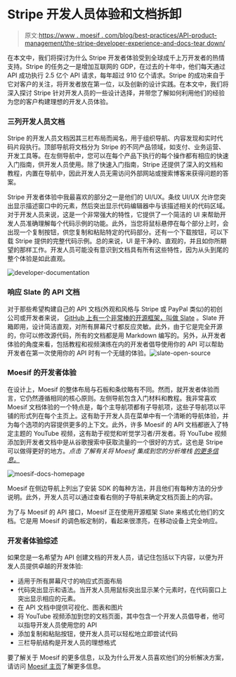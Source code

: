 # Stripe 开发人员体验和文档拆卸

> 原文:[https://www . moesif . com/blog/best-practices/API-product-management/the-stripe-developer-experience-and-docs-tear down/](https://www.moesif.com/blog/best-practices/api-product-management/the-stripe-developer-experience-and-docs-teardown/)

在本文中，我们将探讨为什么 Stripe 开发者体验受到全球成千上万开发者的热情支持。Stripe 的任务之一是增加互联网的 GDP，在过去的十年中，他们每天通过 API 成功执行 2.5 亿个 API 请求，每年超过 910 亿个请求。Stripe 的成功来自于它对客户的关注，将开发者放在第一位，以及创新的设计实践。在本文中，我们将深入探讨 Stripe 针对开发人员的一些设计选择，并带您了解如何利用他们的经验为您的客户构建理想的开发人员体验。

### 三列开发人员文档

Stripe 的开发人员文档因其三栏布局而闻名，用于组织导航、内容发现和实时代码片段执行。顶部导航将文档分为 Stripe 的不同产品领域，如支付、业务运营、开发工具等。在左侧导航中，您可以在每个产品下执行的每个操作都有相应的快速入门指南，供开发人员使用。除了快速入门指南，Stripe 还提供了深入的文档和教程，内置在导航中，因此开发人员无需访问外部网站或搜索博客来获得问题的答案。

Stripe 开发者体验中我最喜欢的部分之一是他们的 UI/UX。条纹 UI/UX 允许您突出显示描述窗口中的元素，然后突出显示代码编辑器中与该描述相关的代码区域。对于开发人员来说，这是一个非常强大的特性，它提供了一个简洁的 UI 来帮助开发人员准确理解每个代码示例的功能。此外，当您将鼠标悬停在每个部分上时，会出现一个复制按钮，供您复制和粘贴特定的代码部分。还有一个下载按钮，可以下载 Stripe 提供的完整代码示例。总的来说，UI 是干净的、直观的，并且如你所期望的那样工作。开发人员可能没有意识到文档具有所有这些特性，因为从头到尾的整个体验是如此直观。

![](../Images/c06f0d9523e4d8cd75989da6ead54e18.png "developer-documentation")

### 响应 Slate 的 API 文档

对于那些希望构建自己的 API 文档(外观和风格与 Stripe 或 PayPal 类似)的初创公司或开发者来说， [GitHub 上有一个非常棒的开源框架，叫做 Slate](https://github.com/slatedocs/slate) 。Slate 开箱即用，设计简洁直观，对所有屏幕尺寸都反应灵敏。此外，由于它是完全开源的，你可以修改源代码，所有的文档都是用 Markdown 编写的。另外，从开发者体验的角度来看，包括教程和视频演练在内的开发者倡导使用你的 API 可以帮助开发者在第一次使用你的 API 时有一个无缝的体验。![](../Images/24f1d70be9fca607fdc3959b543bcf6e.png "slate-open-source")

### Moesif 的开发者体验

在设计上，Moesif 的整体布局与石板和条纹略有不同。然而，就开发者体验而言，它仍然遵循相同的核心原则。左侧导航包含入门材料和教程。我非常喜欢 Moesif 文档体验的一个特点是，每个主导航项都有子导航项，这些子导航项以平铺的形式列在每个主页上。这有助于开发人员在菜单中有一个清晰的导航体验，并为每个选项的内容提供更多的上下文。此外，许多 Moesif 的 API 文档都嵌入了特定主题的 YouTube 视频，这有助于视觉和听觉学习者/开发者。将 YouTube 视频添加到开发者文档中是从谷歌搜索中获取流量的一个很好的方式，这也是 Stripe 可以做得更好的地方。*点击* *了解有关将 Moesif 集成到您的分析堆栈* [*的更多信息。*](https://www.moesif.com/features/api-analytics?utm_campaign=Int-site&utm_source=blog&utm_medium=body-cta&utm_term=stripe-devex)

![](../Images/7bc42bae5227d3550dae11e4e7d77626.png "moesif-docs-homepage")

Moesif 在侧边导航上列出了安装 SDK 的每种方法，并且他们有每种方法的分步说明。此外，开发人员可以通过查看右侧的子导航来确定文档页面上的内容。

为了与 Moesif 的 API 接口，Moesif 正在使用开源框架 Slate 来格式化他们的文档。它是用 Moesif 的调色板定制的，看起来很漂亮，在移动设备上完全响应。

### 开发者体验综述

如果您是一名希望为 API 创建文档的开发人员，请记住包括以下内容，以便为开发人员提供卓越的开发体验:

*   适用于所有屏幕尺寸的响应式页面布局
*   代码突出显示和语法。当开发人员用鼠标突出显示某个元素时，在代码窗口上突出显示相应的元素。
*   在 API 文档中提供可视化、图表和图片
*   将 YouTube 视频添加到您的文档页面，其中包含一个开发人员倡导者，他可以指导开发人员使用您的 API
*   添加复制和粘贴按钮，使开发人员可以轻松地立即尝试代码
*   三栏导航结构是开发人员的理想格式

要了解关于 Moesif 的更多信息，以及为什么开发人员喜欢他们的分析解决方案，请访问 [Moesif 主页](https://www.moesif.com/?utm_campaign=Int-site&utm_source=blog&utm_medium=body-cta&utm_term=stripe-devex)了解更多信息。